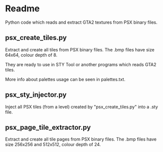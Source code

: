 # Readme

Python code which reads and extract GTA2 textures from PSX binary files.

## psx_create_tiles.py

Extract and create all tiles from PSX binary files. The .bmp files have size 64x64, colour depth of 8.

They are ready to use in STY Tool or another programs which reads GTA2 tiles.

More info about palettes usage can be seen in palettes.txt.

## psx_sty_injector.py

Inject all PSX tiles (from a level) created by "psx_create_tiles.py" into a .sty file.

## psx_page_tile_extractor.py

Extract and create all tile pages from PSX binary files. The .bmp files have size 256x256 and 512x512, colour depth of 24.
